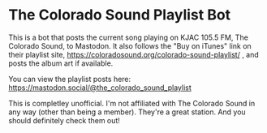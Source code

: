 # The Colorado Sound Playlist Bot

This is a bot that posts the current song playing on KJAC 105.5 FM, The Colorado Sound, to Mastodon. It also follows the "Buy on iTunes" link on their playlist site, https://coloradosound.org/colorado-sound-playlist/ , and posts the album art if available.

You can view the playlist posts here: https://mastodon.social/@the_colorado_sound_playlist

This is completley unofficial. I'm not affiliated with The Colorado Sound in any way (other than being a member). They're a great station. And you should definitely check them out!
